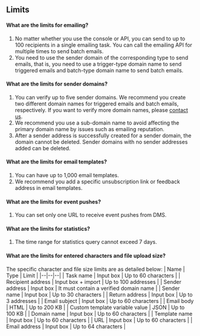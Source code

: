 ## Limits
#### What are the limits for emailing?
1. No matter whether you use the console or API, you can send to up to 100 recipients in a single emailing task. You can call the emailing API for multiple times to send batch emails.
2.  You need to use the sender domain of the corresponding type to send emails, that is, you need to use a trigger-type domain name to send triggered emails and batch-type domain name to send batch emails.

#### What are the limits for sender domains?
1. You can verify up to five sender domains. We recommend you create two different domain names for triggered emails and batch emails, respectively. If you want to verify more domain names, please [contact us](https://intl.cloud.tencent.com/contact-sales).
2. We recommend you use a sub-domain name to avoid affecting the primary domain name by issues such as emailing reputation.
3. After a sender address is successfully created for a sender domain, the domain cannot be deleted. Sender domains with no sender addresses added can be deleted.

#### What are the limits for email templates?
1. You can have up to 1,000 email templates.
2. We recommend you add a specific unsubscription link or feedback address in email templates.

#### What are the limits for event pushes?
1. You can set only one URL to receive event pushes from DMS.

#### What are the limits for statistics?
1. The time range for statistics query cannot exceed 7 days.

#### What are the limits for entered characters and file upload size?
The specific character and file size limits are as detailed below:
| Name | Type | Limit |
|--|--|--|
| Task name | Input box | Up to 60 characters |
| Recipient address | Input box + import | Up to 100 addresses |
| Sender address | Input box | It must contain a verified domain name |
| Sender name | Input box | Up to 30 characters |
| Return address | Input box | Up to 3 addresses |
| Email subject | Input box | Up to 60 characters |
| Email body | HTML | Up to 200 KB |
| Custom template variable value | JSON | Up to 100 KB |
| Domain name | Input box | Up to 60 characters |
| Template name | Input box | Up to 60 characters |
| URL | Input box | Up to 60 characters |
| Email address | Input box | Up to 64 characters |